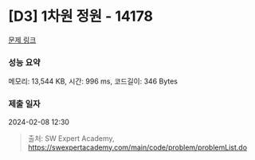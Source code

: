 # [D3] 1차원 정원 - 14178 

[문제 링크](https://swexpertacademy.com/main/code/problem/problemDetail.do?contestProbId=AX_N3oSqcyUDFARi) 

### 성능 요약

메모리: 13,544 KB, 시간: 996 ms, 코드길이: 346 Bytes

### 제출 일자

2024-02-08 12:30



> 출처: SW Expert Academy, https://swexpertacademy.com/main/code/problem/problemList.do